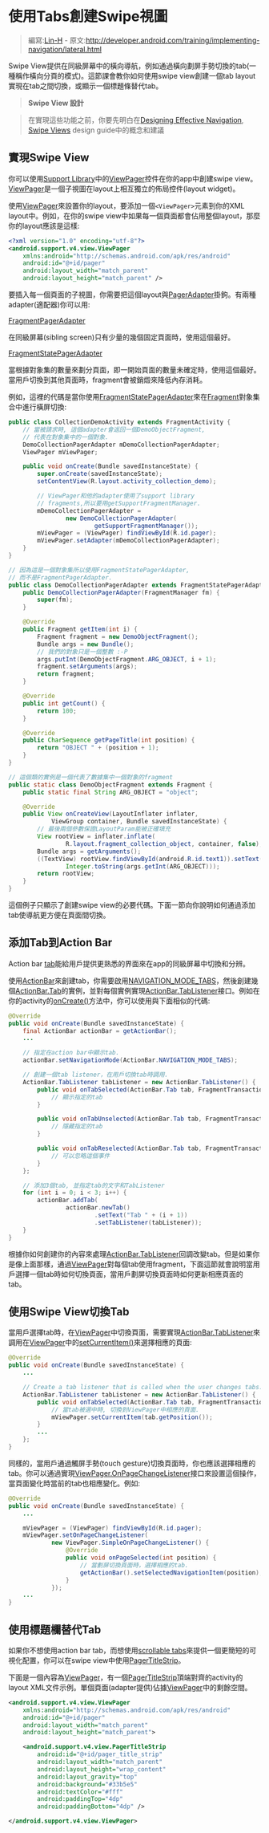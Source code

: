 # 使用Tabs創建Swipe視圖

> 編寫:[Lin-H](https://github.com/Lin-H) - 原文:<http://developer.android.com/training/implementing-navigation/lateral.html>

Swipe View提供在同級屏幕中的橫向導航，例如通過橫向劃屏手勢切換的tab(一種稱作橫向分頁的模式)。這節課會教你如何使用swipe view創建一個tab layout實現在tab之間切換，或顯示一個標題條替代tab。

>**Swipe View 設計**

> 在實現這些功能之前，你要先明白在[Designing Effective Navigation](http://developer.android.com/training/design-navigation/descendant-lateral.html), [Swipe Views](http://developer.android.com/design/patterns/swipe-views.html) design guide中的概念和建議

## 實現Swipe View

你可以使用[Support Library](http://developer.android.com/tools/support-library/index.html)中的[ViewPager](http://developer.android.com/reference/android/support/v4/view/ViewPager.html)控件在你的app中創建swipe view。[ViewPager](http://developer.android.com/reference/android/support/v4/view/ViewPager.html)是一個子視圖在layout上相互獨立的佈局控件(layout widget)。

使用[ViewPager](http://developer.android.com/reference/android/support/v4/view/ViewPager.html)來設置你的layout，要添加一個`<ViewPager>`元素到你的XML layout中。例如，在你的swipe view中如果每一個頁面都會佔用整個layout，那麼你的layout應該是這樣:

```xml
<?xml version="1.0" encoding="utf-8"?>
<android.support.v4.view.ViewPager
    xmlns:android="http://schemas.android.com/apk/res/android"
    android:id="@+id/pager"
    android:layout_width="match_parent"
    android:layout_height="match_parent" />
```

要插入每一個頁面的子視圖，你需要把這個layout與[PagerAdapter](http://developer.android.com/reference/android/support/v4/view/PagerAdapter.html)掛鉤。有兩種adapter(適配器)你可以用:

[FragmentPagerAdapter](http://developer.android.com/reference/android/support/v4/app/FragmentPagerAdapter.html)

在同級屏幕(sibling screen)只有少量的幾個固定頁面時，使用這個最好。

[FragmentStatePagerAdapter](http://developer.android.com/reference/android/support/v4/app/FragmentStatePagerAdapter.html)

當根據對象集的數量來劃分頁面，即一開始頁面的數量未確定時，使用這個最好。當用戶切換到其他頁面時，fragment會被銷燬來降低內存消耗。

例如，這裡的代碼是當你使用[FragmentStatePagerAdapter](http://developer.android.com/reference/android/support/v4/app/FragmentStatePagerAdapter.html)來在[Fragment](http://developer.android.com/reference/android/app/Fragment.html)對象集合中進行橫屏切換:

```java
public class CollectionDemoActivity extends FragmentActivity {
    // 當被請求時, 這個adapter會返回一個DemoObjectFragment,
    // 代表在對象集中的一個對象.
    DemoCollectionPagerAdapter mDemoCollectionPagerAdapter;
    ViewPager mViewPager;

    public void onCreate(Bundle savedInstanceState) {
        super.onCreate(savedInstanceState);
        setContentView(R.layout.activity_collection_demo);

        // ViewPager和他的adapter使用了support library
        // fragments,所以要用getSupportFragmentManager.
        mDemoCollectionPagerAdapter =
                new DemoCollectionPagerAdapter(
                        getSupportFragmentManager());
        mViewPager = (ViewPager) findViewById(R.id.pager);
        mViewPager.setAdapter(mDemoCollectionPagerAdapter);
    }
}

// 因為這是一個對象集所以使用FragmentStatePagerAdapter,
// 而不是FragmentPagerAdapter.
public class DemoCollectionPagerAdapter extends FragmentStatePagerAdapter {
    public DemoCollectionPagerAdapter(FragmentManager fm) {
        super(fm);
    }

    @Override
    public Fragment getItem(int i) {
        Fragment fragment = new DemoObjectFragment();
        Bundle args = new Bundle();
        // 我們的對象只是一個整數 :-P
        args.putInt(DemoObjectFragment.ARG_OBJECT, i + 1);
        fragment.setArguments(args);
        return fragment;
    }

    @Override
    public int getCount() {
        return 100;
    }

    @Override
    public CharSequence getPageTitle(int position) {
        return "OBJECT " + (position + 1);
    }
}

// 這個類的實例是一個代表了數據集中一個對象的fragment
public static class DemoObjectFragment extends Fragment {
    public static final String ARG_OBJECT = "object";

    @Override
    public View onCreateView(LayoutInflater inflater,
            ViewGroup container, Bundle savedInstanceState) {
        // 最後兩個參數保證LayoutParam能被正確填充
        View rootView = inflater.inflate(
                R.layout.fragment_collection_object, container, false);
        Bundle args = getArguments();
        ((TextView) rootView.findViewById(android.R.id.text1)).setText(
                Integer.toString(args.getInt(ARG_OBJECT)));
        return rootView;
    }
}
```

這個例子只顯示了創建swipe view的必要代碼。下面一節向你說明如何通過添加tab使導航更方便在頁面間切換。

## 添加Tab到Action Bar

Action bar [tab](http://developer.android.com/design/building-blocks/tabs.html)能給用戶提供更熟悉的界面來在app的同級屏幕中切換和分辨。

使用[ActionBar](http://developer.android.com/reference/android/app/ActionBar.html)來創建tab，你需要啟用[NAVIGATION_MODE_TABS](http://developer.android.com/reference/android/app/ActionBar.html#NAVIGATION_MODE_TABS)，然後創建幾個[ActionBar.Tab](http://developer.android.com/reference/android/app/ActionBar.Tab.html)的實例，並對每個實例實現[ActionBar.TabListener](http://developer.android.com/reference/android/app/ActionBar.TabListener.html)接口。例如在你的activity的[onCreate()](http://developer.android.com/reference/android/app/Activity.html#onCreate%28android.os.Bundle%29)方法中，你可以使用與下面相似的代碼:

```java
@Override
public void onCreate(Bundle savedInstanceState) {
    final ActionBar actionBar = getActionBar();
    ...

    // 指定在action bar中顯示tab.
    actionBar.setNavigationMode(ActionBar.NAVIGATION_MODE_TABS);

    // 創建一個tab listener，在用戶切換tab時調用.
    ActionBar.TabListener tabListener = new ActionBar.TabListener() {
        public void onTabSelected(ActionBar.Tab tab, FragmentTransaction ft) {
            // 顯示指定的tab
        }

        public void onTabUnselected(ActionBar.Tab tab, FragmentTransaction ft) {
            // 隱藏指定的tab
        }

        public void onTabReselected(ActionBar.Tab tab, FragmentTransaction ft) {
            // 可以忽略這個事件
        }
    };

    // 添加3個tab, 並指定tab的文字和TabListener
    for (int i = 0; i < 3; i++) {
        actionBar.addTab(
                actionBar.newTab()
                        .setText("Tab " + (i + 1))
                        .setTabListener(tabListener));
    }
}
```

根據你如何創建你的內容來處理[ActionBar.TabListener](http://developer.android.com/reference/android/app/ActionBar.TabListener.html)回調改變tab。但是如果你是像上面那樣，通過[ViewPager](http://developer.android.com/reference/android/support/v4/view/ViewPager.html)對每個tab使用fragment，下面這節就會說明當用戶選擇一個tab時如何切換頁面，當用戶劃屏切換頁面時如何更新相應頁面的tab。

## 使用Swipe View切換Tab

當用戶選擇tab時，在[ViewPager](http://developer.android.com/reference/android/support/v4/view/ViewPager.html)中切換頁面，需要實現[ActionBar.TabListener](http://developer.android.com/reference/android/app/ActionBar.TabListener.html)來調用在[ViewPager](http://developer.android.com/reference/android/support/v4/view/ViewPager.html)中的[setCurrentItem()]()來選擇相應的頁面:

```java
@Override
public void onCreate(Bundle savedInstanceState) {
    ...

    // Create a tab listener that is called when the user changes tabs.
    ActionBar.TabListener tabListener = new ActionBar.TabListener() {
        public void onTabSelected(ActionBar.Tab tab, FragmentTransaction ft) {
            // 當tab被選中時, 切換到ViewPager中相應的頁面.
            mViewPager.setCurrentItem(tab.getPosition());
        }
        ...
    };
}
```

同樣的，當用戶通過觸屏手勢(touch gesture)切換頁面時，你也應該選擇相應的tab。你可以通過實現[ViewPager.OnPageChangeListener](http://developer.android.com/reference/android/support/v4/view/ViewPager.OnPageChangeListener.html)接口來設置這個操作，當頁面變化時當前的tab也相應變化。例如:

```java
@Override
public void onCreate(Bundle savedInstanceState) {
    ...

    mViewPager = (ViewPager) findViewById(R.id.pager);
    mViewPager.setOnPageChangeListener(
            new ViewPager.SimpleOnPageChangeListener() {
                @Override
                public void onPageSelected(int position) {
                    // 當劃屏切換頁面時，選擇相應的tab.
                    getActionBar().setSelectedNavigationItem(position);
                }
            });
    ...
}
```

## 使用標題欄替代Tab

如果你不想使用action bar tab，而想使用[scrollable tabs](http://developer.android.com/design/building-blocks/tabs.html#scrollable)來提供一個更簡短的可視化配置，你可以在swipe view中使用[PagerTitleStrip](http://developer.android.com/reference/android/support/v4/view/PagerTitleStrip.html)。

下面是一個內容為[ViewPager](http://developer.android.com/reference/android/support/v4/view/ViewPager.html)，有一個[PagerTitleStrip](http://developer.android.com/reference/android/support/v4/view/PagerTitleStrip.html)頂端對齊的activity的layout XML文件示例。單個頁面(adapter提供)佔據[ViewPager](http://developer.android.com/reference/android/support/v4/view/ViewPager.html)中的剩餘空間。

```xml
<android.support.v4.view.ViewPager
    xmlns:android="http://schemas.android.com/apk/res/android"
    android:id="@+id/pager"
    android:layout_width="match_parent"
    android:layout_height="match_parent">

    <android.support.v4.view.PagerTitleStrip
        android:id="@+id/pager_title_strip"
        android:layout_width="match_parent"
        android:layout_height="wrap_content"
        android:layout_gravity="top"
        android:background="#33b5e5"
        android:textColor="#fff"
        android:paddingTop="4dp"
        android:paddingBottom="4dp" />

</android.support.v4.view.ViewPager>
```
